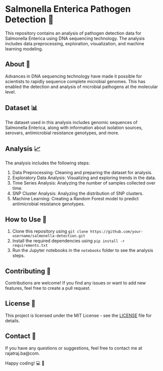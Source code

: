 # Salmonella Enterica Pathogen Detection :microscope:

This repository contains an analysis of pathogen detection data for Salmonella Enterica using DNA sequencing technology. The analysis includes data preprocessing, exploration, visualization, and machine learning modeling.

## About :dna:

Advances in DNA sequencing technology have made it possible for scientists to rapidly sequence complete microbial genomes. This has enabled the detection and analysis of microbial pathogens at the molecular level.

## Dataset :bar_chart:

The dataset used in this analysis includes genomic sequences of Salmonella Enterica, along with information about isolation sources, serovars, antimicrobial resistance genotypes, and more.

## Analysis :chart_with_upwards_trend:

The analysis includes the following steps:

1. Data Preprocessing: Cleaning and preparing the dataset for analysis.
2. Exploratory Data Analysis: Visualizing and exploring trends in the data.
3. Time Series Analysis: Analyzing the number of samples collected over time.
4. SNP Cluster Analysis: Analyzing the distribution of SNP clusters.
5. Machine Learning: Creating a Random Forest model to predict antimicrobial resistance genotypes.

## How to Use :rocket:

1. Clone this repository using `git clone https://github.com/your-username/salmonella-detection.git`
2. Install the required dependencies using `pip install -r requirements.txt`
3. Run the Jupyter notebooks in the `notebooks` folder to see the analysis steps.

## Contributing :raised_hands:

Contributions are welcome! If you find any issues or want to add new features, feel free to create a pull request.

## License :scroll:

This project is licensed under the MIT License - see the [LICENSE](LICENSE) file for details.

## Contact :email:

If you have any questions or suggestions, feel free to contact me at rajatraj.ba@com.

Happy coding! :computer: :microbe:
